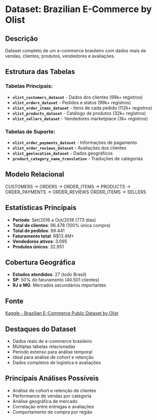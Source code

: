 # Dataset: Brazilian E-Commerce by Olist

## Descrição
Dataset completo de um e-commerce brasileiro com dados reais de vendas, clientes, produtos, vendedores e avaliações.

## Estrutura das Tabelas

### Tabelas Principais:
- **`olist_customers_dataset`** - Dados dos clientes (99k+ registros)
- **`olist_orders_dataset`** - Pedidos e status (99k+ registros)
- **`olist_order_items_dataset`** - Itens de cada pedido (112k+ registros)
- **`olist_products_dataset`** - Catálogo de produtos (32k+ registros)
- **`olist_sellers_dataset`** - Vendedores marketplace (3k+ registros)

### Tabelas de Suporte:
- **`olist_order_payments_dataset`** - Informações de pagamento
- **`olist_order_reviews_dataset`** - Avaliações dos clientes
- **`olist_geolocation_dataset`** - Dados geográficos
- **`product_category_name_translation`** - Traduções de categorias

## Modelo Relacional
CUSTOMERS → ORDERS → ORDER_ITEMS → PRODUCTS
→ ORDER_PAYMENTS
→ ORDER_REVIEWS
ORDER_ITEMS → SELLERS

## Estatísticas Principais
- **Período**: Set/2016 a Out/2018 (773 dias)
- **Total de clientes**: 96.478 (100% única compra)
- **Total de pedidos**: 99.441
- **Faturamento total**: R$13.4M+
- **Vendedores ativos**: 3.095
- **Produtos únicos**: 32.951

## Cobertura Geográfica
- **Estados atendidos**: 27 (todo Brasil)
- **SP**: 50% do faturamento (40.501 clientes)
- **RJ e MG**: Mercados secundários importantes

## Fonte
[Kaggle - Brazilian E-Commerce Public Dataset by Olist](https://www.kaggle.com/datasets/olistbr/brazilian-ecommerce)

## Destaques do Dataset
- Dados reais de e-commerce brasileiro
- Múltiplas tabelas relacionadas
- Período extenso para análise temporal
- Ideal para análise de cohort e retenção
- Dados completos de logística e avaliações

## Principais Análises Possíveis
- Análise de cohort e retenção de clientes
- Performance de vendas por categoria
- Análise geográfica de mercado
- Correlação entre entregas e avaliações
- Comportamento de compra por região
